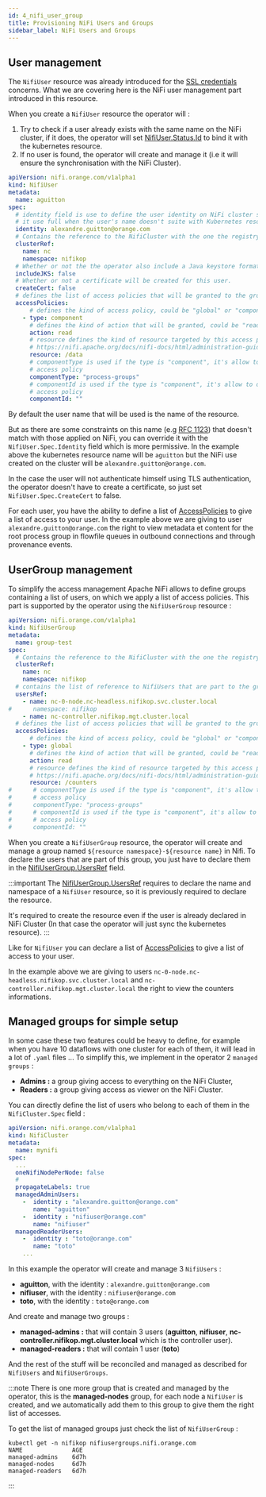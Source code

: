```yaml
---
id: 4_nifi_user_group
title: Provisioning NiFi Users and Groups
sidebar_label: NiFi Users and Groups
---
```


## User management

The `NifiUser` resource was already introduced for the [SSL credentials](./2_security/1_ssl.md#create-ssl-credentials) concerns.
What we are covering here is the NiFi user management part introduced in this resource.

When you create a `NifiUser` resource the operator will :

1. Try to check if a user already exists with the same name on the NiFi cluster, if it does, the operator will set [NifiUser.Status.Id](./2_security/1_ssl.md#create-ssl-credentials) to bind it with the kubernetes resource.
2. If no user is found, the operator will create and manage it (i.e it will ensure the synchronisation with the NiFi Cluster).

```yaml
apiVersion: nifi.orange.com/v1alpha1
kind: NifiUser
metadata:
  name: aguitton
spec:
  # identity field is use to define the user identity on NiFi cluster side,
  #	it use full when the user's name doesn't suite with Kubernetes resource name.
  identity: alexandre.guitton@orange.com
  # Contains the reference to the NifiCluster with the one the registry client is linked.
  clusterRef:
    name: nc
    namespace: nifikop
  # Whether or not the the operator also include a Java keystore format (JKS) with you secret
  includeJKS: false
  # Whether or not a certificate will be created for this user.
  createCert: false
  # defines the list of access policies that will be granted to the group.
  accessPolicies:
      # defines the kind of access policy, could be "global" or "component".
    - type: component
      # defines the kind of action that will be granted, could be "read" or "write"
      action: read
      # resource defines the kind of resource targeted by this access policies, please refer to the following page :
      #	https://nifi.apache.org/docs/nifi-docs/html/administration-guide.html#access-policies
      resource: /data
      # componentType is used if the type is "component", it's allow to define the kind of component on which is the
      # access policy
      componentType: "process-groups"
      # componentId is used if the type is "component", it's allow to define the id of the component on which is the
      # access policy
      componentId: ""
```

By default the user name that will be used is the name of the resource.

But as there are some constraints on this name (e.g [RFC 1123](https://kubernetes.io/docs/concepts/overview/working-with-objects/names/#dns-subdomain-names)) that doesn't match with those applied on NiFi, you can override it with the `NifiUser.Spec.Identity` field which is more permissive.
In the example above the kubernetes resource name will be `aguitton` but the NiFi use created on the cluster will be `alexandre.guitton@orange.com`.

In the case the user will not authenticate himself using TLS authentication, the operator doesn't have to create a certificate, so just set `NifiUser.Spec.CreateCert` to false.

For each user, you have the ability to define a list of [AccessPolicies](../5_references/2_nifi_user.md#accesspolicy) to give a list of access to your user.
In the example above we are giving to user `alexandre.guitton@orange.com` the right to view metadata et content for the root process group in flowfile queues in outbound connections and through provenance events.

## UserGroup management

To simplify the access management Apache NiFi allows to define groups containing a list of users, on which we apply a list of access policies.
This part is supported by the operator using the `NifiUserGroup` resource : 


```yaml
apiVersion: nifi.orange.com/v1alpha1
kind: NifiUserGroup
metadata:
  name: group-test
spec:
  # Contains the reference to the NifiCluster with the one the registry client is linked.
  clusterRef:
    name: nc
    namespace: nifikop
  # contains the list of reference to NifiUsers that are part to the group.
  usersRef:
    - name: nc-0-node.nc-headless.nifikop.svc.cluster.local
#      namespace: nifikop
    - name: nc-controller.nifikop.mgt.cluster.local
  # defines the list of access policies that will be granted to the group.
  accessPolicies:
      # defines the kind of access policy, could be "global" or "component".
    - type: global
      # defines the kind of action that will be granted, could be "read" or "write"
      action: read
      # resource defines the kind of resource targeted by this access policies, please refer to the following page :
      #	https://nifi.apache.org/docs/nifi-docs/html/administration-guide.html#access-policies
      resource: /counters
#      # componentType is used if the type is "component", it's allow to define the kind of component on which is the
#      # access policy
#      componentType: "process-groups"
#      # componentId is used if the type is "component", it's allow to define the id of the component on which is the
#      # access policy
#      componentId: ""
```

When you create a `NifiUserGroup` resource, the operator will create and manage a group named `${resource namespace}-${resource name}` in Nifi.
To declare the users that are part of this group, you just have to declare them in the [NifiUserGroup.UsersRef](../5_references/6_nifi_usergroup.md#userreference) field.

:::important
The [NifiUserGroup.UsersRef](../5_references/6_nifi_usergroup.md#userreference) requires to declare the name and namespace of a `NifiUser` resource, so it is previously required to declare the resource. 

It's required to create the resource even if the user is already declared in NiFi Cluster (In that case the operator will just sync the kubernetes resource).
:::

Like for `NifiUser` you can declare a list of [AccessPolicies](../5_references/2_nifi_user.md#accesspolicy) to give a list of access to your user.

In the example above we are giving to users `nc-0-node.nc-headless.nifikop.svc.cluster.local` and `nc-controller.nifikop.mgt.cluster.local` the right to view the counters informations.

## Managed groups for simple setup

In some case these two features could be heavy to define, for example when you have 10 dataflows with one cluster for each of them, it will lead in a lot of `.yaml` files ...
To simplify this, we implement in the operator 2 `managed groups` : 

- **Admins :** a group giving access to everything on the NiFi Cluster,
- **Readers :** a group giving access as viewer on the NiFi Cluster.

You can directly define the list of users who belong to each of them in the `NifiCluster.Spec` field : 

```yaml
apiVersion: nifi.orange.com/v1alpha1
kind: NifiCluster
metadata:
  name: mynifi
spec:
  ...
  oneNifiNodePerNode: false
  #
  propagateLabels: true
  managedAdminUsers:
    -  identity : "alexandre.guitton@orange.com"
       name: "aguitton"
    -  identity : "nifiuser@orange.com"
       name: "nifiuser"
  managedReaderUsers:
    -  identity : "toto@orange.com"
       name: "toto"
    ...
```

In this example the operator will create and manage 3 `NifiUsers` :

- **aguitton**, with the identity : `alexandre.guitton@orange.com`
- **nifiuser**, with the identity : `nifiuser@orange.com`
- **toto**, with the identity : `toto@orange.com`

And create and manage two groups : 

- **managed-admins :** that will contain 3 users (**aguitton**, **nifiuser**, **nc-controller.nifikop.mgt.cluster.local** which is the controller user).
- **managed-readers :** that will contain 1 user (**toto**)

And the rest of the stuff will be reconciled and managed as described for `NifiUsers` and `NifiUserGroups`.

:::note
There is one more group that is created and managed by the operator, this is the **managed-nodes** group, for each node a `NifiUser` is created, and we automatically add them to this group to give them the right list of accesses.

To get the list of managed groups just check the list of `NifiUserGroup` : 

```console
kubectl get -n nifikop nifiusergroups.nifi.orange.com 
NAME              AGE
managed-admins    6d7h
managed-nodes     6d7h
managed-readers   6d7h
```
::: 